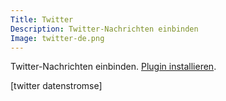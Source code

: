 ```yaml
---
Title: Twitter
Description: Twitter-Nachrichten einbinden
Image: twitter-de.png
---
```

Twitter-Nachrichten einbinden.
[Plugin installieren](https://github.com/datenstrom/yellow-plugins/tree/master/twitter).

[twitter datenstromse]
